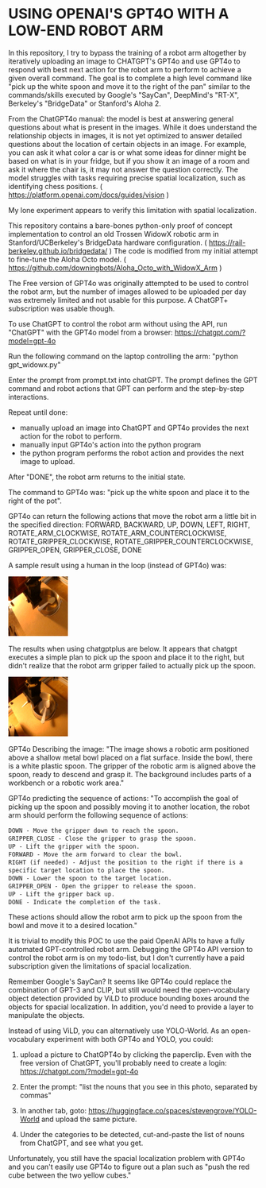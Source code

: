# USING OPENAI'S GPT4O WITH A LOW-END ROBOT ARM

In this repository, I try to bypass the training of a robot arm altogether
by iteratively uploading an image to CHATGPT's GPT4o and use GPT4o to 
respond with best next action for the robot arm to perform to achieve a 
given overall command.  The goal is to complete a high level command like 
"pick up the white spoon and move it to the right of the pan" similar
to the commands/skills executed by Google's "SayCan", DeepMind's "RT-X", 
Berkeley's "BridgeData" or Stanford's Aloha 2.

From the ChatGPT4o manual: the model is best at answering general questions about 
what is present in the images. While it does understand the relationship 
objects in images, it is not yet optimized to answer detailed questions 
about the location of certain objects in an image. For example, you can 
ask it what color a car is or what some ideas for dinner might be based 
on what is in your fridge, but if you show it an image of a room and ask 
it where the chair is, it may not answer the question correctly. The model 
struggles with tasks requiring precise spatial localization, such as 
identifying chess positions. 
( https://platform.openai.com/docs/guides/vision )

My lone experiment appears to verify this limitation with spatial localization.

This repository contains a bare-bones python-only proof of concept implementation 
to control an old Trossen WidowX robotic arm in Stanford/UCBerkeley's BridgeData hardware 
configuration. ( https://rail-berkeley.github.io/bridgedata/ ) The code is modified from my initial attempt to fine-tune 
the Aloha Octo model. ( https://github.com/downingbots/Aloha_Octo_with_WidowX_Arm )

The Free version of GPT4o was originally attempted to be used to control
the robot arm, but the number of images allowed to be uploaded per day was 
extremely limited and not usable for this purpose.  A ChatGPT+ subscription 
was usable though.

To use ChatGPT to control the robot arm without using the API, run "ChatGPT" 
with the GPT4o model from a browser:
https://chatgpt.com/?model=gpt-4o 

Run the following command on the laptop controlling the arm:
"python gpt_widowx.py"

Enter the prompt from prompt.txt into chatGPT. The prompt defines the 
GPT command and robot actions that GPT can perform and the step-by-step
interactions.

Repeat until done:
  - manually upload an image into ChatGPT and GPT4o provides the next 
    action for the robot to perform.  
  - manually input GPT4o's action into the python program
  - the python program performs the robot action and provides the next
    image to upload.

After "DONE", the robot arm returns to the initial state. 

The command to GPT4o was: "pick up the white spoon and place it to the right of the pot".

GPT4o can return the following actions that move the robot arm a little bit in the specified
direction: FORWARD, BACKWARD, UP, DOWN, LEFT, RIGHT, 
ROTATE_ARM_CLOCKWISE, ROTATE_ARM_COUNTERCLOCKWISE, 
ROTATE_GRIPPER_CLOCKWISE,  ROTATE_GRIPPER_COUNTERCLOCKWISE,
GRIPPER_OPEN, GRIPPER_CLOSE,
DONE

A sample result using a human in the loop (instead of GPT4o) was:

<img src="https://github.com/downingbots/GPT4o_with_WidowX-Arm/blob/main/spoon_human.gif" width="120" height="120" />

The results when using chatgptplus are below.  It appears that chatgpt executes 
a simple plan to pick up the spoon and place it to the right, but didn't realize
that the robot arm gripper failed to actually pick up the spoon. 

<img src="https://github.com/downingbots/GPT4o_with_WidowX-Arm/blob/main/spoon_chatgptplus.gif" width="120" height="120" />

GPT4o Describing the image: 
"The image shows a robotic arm positioned above
a shallow metal bowl placed on a flat surface. Inside the bowl, there is a
white plastic spoon. The gripper of the robotic arm is aligned above the
spoon, ready to descend and grasp it. The background includes parts of a
workbench or a robotic work area."

GPT4o predicting the sequence of actions: 
"To accomplish the goal of picking up the spoon and possibly moving it to 
another location, the robot arm should perform the following sequence of actions:

    DOWN - Move the gripper down to reach the spoon.
    GRIPPER_CLOSE - Close the gripper to grasp the spoon.
    UP - Lift the gripper with the spoon.
    FORWARD - Move the arm forward to clear the bowl.
    RIGHT (if needed) - Adjust the position to the right if there is a specific target location to place the spoon.
    DOWN - Lower the spoon to the target location.
    GRIPPER_OPEN - Open the gripper to release the spoon.
    UP - Lift the gripper back up.
    DONE - Indicate the completion of the task.

These actions should allow the robot arm to pick up the spoon from the bowl and move it to a desired location."

It is trivial to modify this POC to use the paid OpenAI APIs to have
a fully automated GPT-controlled robot arm. Debugging the GPT4o API version
to control the robot arm is on my todo-list, but I don't currently have
a paid subscription given the limitations of spacial localization.

Remember Google's SayCan?  It seems like GPT4o could replace the 
combination of GPT-3 and CLIP, but still would need the open-vocabulary
object detection provided by ViLD to produce bounding boxes around the 
objects for spacial localization.  In addition, you'd need to 
provide a layer to manipulate the objects.

Instead of using ViLD, you can alternatively use YOLO-World. As an 
open-vocabulary experiment with both GPT4o and YOLO, you could:

1. upload a picture to ChatGPT4o by clicking the paperclip. Even with the free 
version of ChatGPT, you'll probably need to create a login: 
https://chatgpt.com/?model=gpt-4o 

2. Enter the prompt: "list the nouns that you see in this photo, separated by commas"

3. In another tab, goto: https://huggingface.co/spaces/stevengrove/YOLO-World
and upload the same picture.

4. Under the categories to be detected, cut-and-paste 
the list of nouns from ChatGPT, and see what you get.

Unfortunately, you still have the spacial localization problem with GPT4o
and you can't easily use GPT4o to figure out a plan such as "push 
the red cube between the two yellow cubes."


